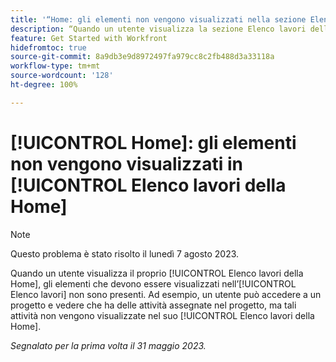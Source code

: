 ```yaml
---
title: '“Home: gli elementi non vengono visualizzati nella sezione Elenco lavori della Home”'
description: “Quando un utente visualizza la sezione Elenco lavori della Home, gli elementi che dovrebbero apparire in tale Elenco lavori non sono presenti. Ad esempio, un utente può accedere a un progetto e vedere che ha delle attività assegnate nel progetto, ma tali attività non vengono visualizzate nell’Elenco lavori della Home dell’utente”.
feature: Get Started with Workfront
hidefromtoc: true
source-git-commit: 8a9db3e9d8972497fa979cc8c2fb488d3a33118a
workflow-type: tm+mt
source-wordcount: '128'
ht-degree: 100%

---
```



# [!UICONTROL Home]: gli elementi non vengono visualizzati in [!UICONTROL Elenco lavori della Home]

>[!NOTE]
>
>Questo problema è stato risolto il lunedì 7 agosto 2023.

Quando un utente visualizza il proprio [!UICONTROL Elenco lavori della Home], gli elementi che devono essere visualizzati nell’[!UICONTROL Elenco lavori] non sono presenti. Ad esempio, un utente può accedere a un progetto e vedere che ha delle attività assegnate nel progetto, ma tali attività non vengono visualizzate nel suo [!UICONTROL Elenco lavori della Home].

_Segnalato per la prima volta il 31 maggio 2023._

